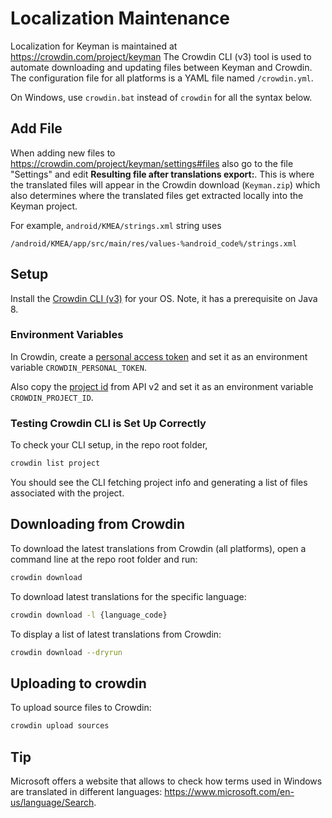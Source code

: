 # Localization Maintenance

Localization for Keyman is maintained at https://crowdin.com/project/keyman
The Crowdin CLI (v3) tool is used to automate downloading and updating files
between Keyman and Crowdin. The configuration file for all platforms is a YAML file named `/crowdin.yml`.

On Windows, use `crowdin.bat` instead of `crowdin` for all the syntax below.

## Add File

When adding new files to https://crowdin.com/project/keyman/settings#files
also go to the file "Settings" and edit **Resulting file after translations export:**.
This is where the translated files will appear in the Crowdin download (`Keyman.zip`) which also
determines where the translated files get extracted locally into the Keyman project.

For example, `android/KMEA/strings.xml` string uses

```
/android/KMEA/app/src/main/res/values-%android_code%/strings.xml
```

## Setup

Install the [Crowdin CLI (v3)](https://support.crowdin.com/cli-tool-v3/) for your OS.
Note, it has a prerequisite on Java 8.

### Environment Variables

In Crowdin, create a [personal access token](https://crowdin.com/settings#api-key)
and set it as an environment variable `CROWDIN_PERSONAL_TOKEN`.

Also copy the [project id](https://crowdin.com/project/keyman/settings#api)
from API v2 and set it as an environment variable `CROWDIN_PROJECT_ID`.

### Testing Crowdin CLI is Set Up Correctly

To check your CLI setup, in the repo root folder,

```bash
crowdin list project
```

You should see the CLI fetching project info and generating a list of files associated with the
project.

## Downloading from Crowdin

To download the latest translations from Crowdin (all platforms), open a command line at the repo
root folder and run:

```bash
crowdin download
```

To download latest translations for the specific language:

```bash
crowdin download -l {language_code}
```

To display a list of latest translations from Crowdin:

```bash
crowdin download --dryrun
```

## Uploading to crowdin

To upload source files to Crowdin:

```bash
crowdin upload sources
```

## Tip

Microsoft offers a website that allows to check how terms used in Windows are translated
in different languages: https://www.microsoft.com/en-us/language/Search.

